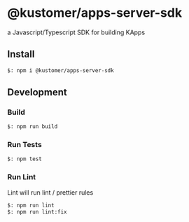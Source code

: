 # @kustomer/apps-server-sdk

a Javascript/Typescript SDK for building KApps

## Install

```bash
$: npm i @kustomer/apps-server-sdk
```

## Development

### Build

```bash
$: npm run build
```

### Run Tests

```bash
$: npm test
```

### Run Lint

Lint will run lint / prettier rules

```bash
$: npm run lint
$: npm run lint:fix
```
